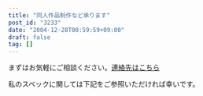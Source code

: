 ```yaml
---
title: "同人作品制作など承ります"
post_id: "3233"
date: "2004-12-28T00:59:59+09:00"
draft: false
tag: []
---
```



まずはお気軽にご相談ください。[連絡先はこちら](/feedback)

私のスペックに関しては下記をご参照いただければ幸いです。
